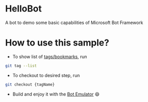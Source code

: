 # HelloBot
A bot to demo some basic capabilities of Microsoft Bot Framework

# How to use this sample?
- To show list of [tags/bookmarks](https://github.com/nguyen190887/HelloBot/releases), run
``` bash
git tag --list
```
  
  
- To checkout to desired step, run
```bash
git checkout {tagName}
```
  
  
- Build and enjoy it with the [Bot Emulator](https://github.com/Microsoft/BotFramework-Emulator) :smile:

